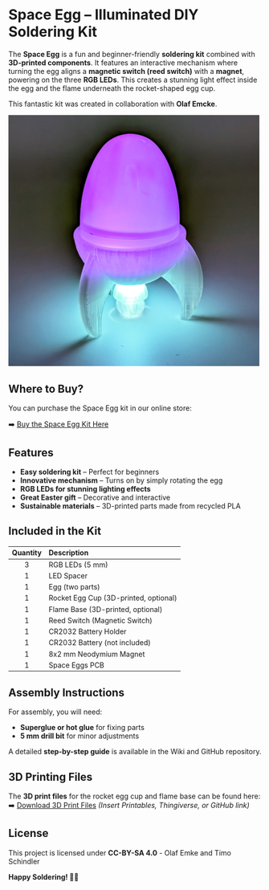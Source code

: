 # Space Egg – Illuminated DIY Soldering Kit

The **Space Egg** is a fun and beginner-friendly **soldering kit** combined with **3D-printed components**. It features an interactive mechanism where turning the egg aligns a **magnetic switch (reed switch)** with a **magnet**, powering on the three **RGB LEDs**. This creates a stunning light effect inside the egg and the flame underneath the rocket-shaped egg cup.

This fantastic kit was created in collaboration with **Olaf Emcke**.

<img src="images/thumbnail.jpg" width=500px alt="Illuminated Space Egg">

## Where to Buy?
You can purchase the Space Egg kit in our online store:

➡️ [Buy the Space Egg Kit Here](https://shop.blinkyparts.com/de/Space-Eggs-Leuchtender-Loetbausatz-mit-3D-gedrucktem-Raketen-Eierbecher/blink23128)

## Features
- **Easy soldering kit** – Perfect for beginners
- **Innovative mechanism** – Turns on by simply rotating the egg
- **RGB LEDs for stunning lighting effects**
- **Great Easter gift** – Decorative and interactive
- **Sustainable materials** – 3D-printed parts made from recycled PLA

## Included in the Kit
| Quantity | Description |
|:--------:|:-----------|
| 3 | RGB LEDs (5 mm) |
| 1 | LED Spacer |
| 1 | Egg (two parts) |
| 1 | Rocket Egg Cup (3D-printed, optional) |
| 1 | Flame Base (3D-printed, optional) |
| 1 | Reed Switch (Magnetic Switch) |
| 1 | CR2032 Battery Holder |
| 1 | CR2032 Battery (not included) |
| 1 | 8x2 mm Neodymium Magnet |
| 1 | Space Eggs PCB |

## Assembly Instructions
For assembly, you will need:
- **Superglue or hot glue** for fixing parts
- **5 mm drill bit** for minor adjustments

A detailed **step-by-step guide** is available in the Wiki and GitHub repository.

## 3D Printing Files
The **3D print files** for the rocket egg cup and flame base can be found here:
➡️ [Download 3D Print Files](#) *(Insert Printables, Thingiverse, or GitHub link)*

## License
This project is licensed under **CC-BY-SA 4.0** - Olaf Emke and Timo Schindler

**Happy Soldering! 🚀🥚**

